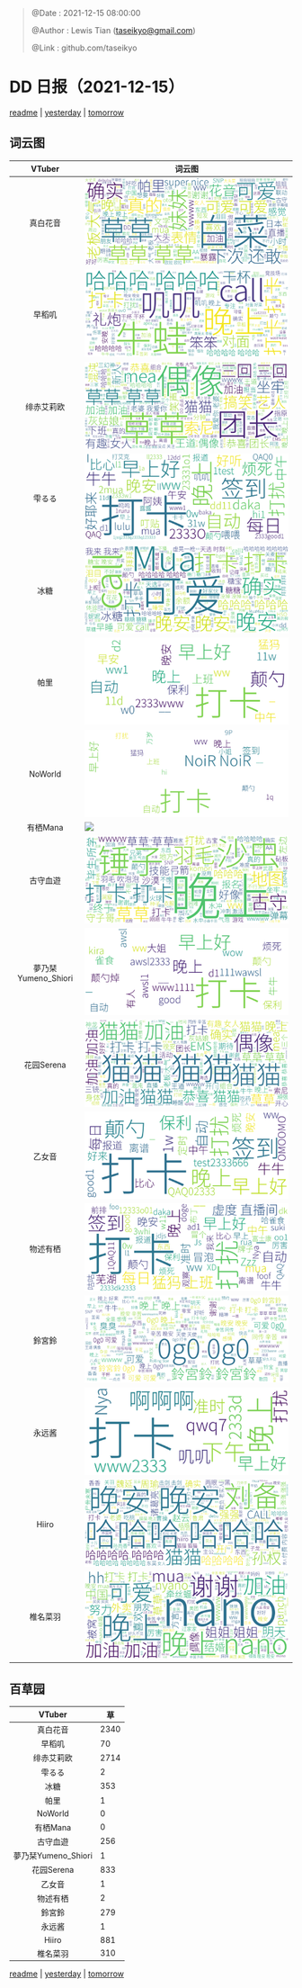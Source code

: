 > @Date    : 2021-12-15 08:00:00
>
> @Author  : Lewis Tian (taseikyo@gmail.com)
>
> @Link    : github.com/taseikyo

# DD 日报（2021-12-15）

[readme](../README.md) | [yesterday](2021-12-14.md) | [tomorrow](2021-12-16.md)

## 词云图

|VTuber|词云图|
|:-:|-|
|真白花音|![](../../images/daily/21402309_2021-12-15_purge_wordcloud.png)|
|早稻叽|![](../../images/daily/41682_2021-12-15_purge_wordcloud.png)|
|绯赤艾莉欧|![](../../images/daily/21396545_2021-12-15_purge_wordcloud.png)|
|雫るる|![](../../images/daily/21013446_2021-12-15_purge_wordcloud.png)|
|冰糖|![](../../images/daily/876396_2021-12-15_purge_wordcloud.png)|
|帕里|![](../../images/daily/4895312_2021-12-15_purge_wordcloud.png)|
|NoWorld|![](../../images/daily/21448649_2021-12-15_purge_wordcloud.png)|
|有栖Mana|![](../../images/daily/6542258_2021-12-15_purge_wordcloud.png)|
|古守血遊|![](../../images/daily/8725120_2021-12-15_purge_wordcloud.png)|
|夢乃栞Yumeno_Shiori|![](../../images/daily/14052636_2021-12-15_purge_wordcloud.png)|
|花园Serena|![](../../images/daily/14327465_2021-12-15_purge_wordcloud.png)|
|乙女音|![](../../images/daily/21320551_2021-12-15_purge_wordcloud.png)|
|物述有栖|![](../../images/daily/21449083_2021-12-15_purge_wordcloud.png)|
|鈴宮鈴|![](../../images/daily/21685677_2021-12-15_purge_wordcloud.png)|
|永远酱|![](../../images/daily/21701071_2021-12-15_purge_wordcloud.png)|
|Hiiro|![](../../images/daily/21919321_2021-12-15_purge_wordcloud.png)|
|椎名菜羽|![](../../images/daily/22347054_2021-12-15_purge_wordcloud.png)|

## 百草园

|VTuber|草|
|:-:|-|
|真白花音|2340|
|早稻叽|70|
|绯赤艾莉欧|2714|
|雫るる|2|
|冰糖|353|
|帕里|1|
|NoWorld|0|
|有栖Mana|0|
|古守血遊|256|
|夢乃栞Yumeno_Shiori|1|
|花园Serena|833|
|乙女音|1|
|物述有栖|2|
|鈴宮鈴|279|
|永远酱|1|
|Hiiro|881|
|椎名菜羽|310|

[readme](../README.md) | [yesterday](2021-12-14.md) | [tomorrow](2021-12-16.md)
